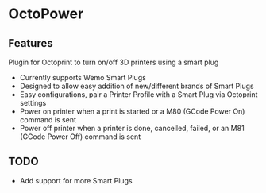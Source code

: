 # OctoPower

## Features

Plugin for Octoprint to turn on/off 3D printers using a smart plug

- Currently supports Wemo Smart Plugs
- Designed to allow easy addition of new/different brands of Smart Plugs
- Easy configurations, pair a Printer Profile with a Smart Plug via Octoprint settings
- Power on printer when a print is started or a M80 (GCode Power On) command is sent
- Power off printer when a printer is done, cancelled, failed, or an M81 (GCode Power Off) command is sent


## TODO
 - Add support for more Smart Plugs 

